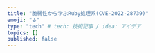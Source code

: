 ```yaml
---
title: "脆弱性から学ぶRuby処理系(CVE-2022-28739)"
emoji: "⛳"
type: "tech" # tech: 技術記事 / idea: アイデア
topics: []
published: false
---
```

